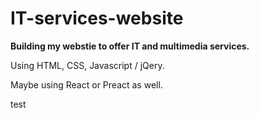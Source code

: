 # IT-services-website


**Building my webstie to offer IT and multimedia services.**

Using HTML, CSS, Javascript / jQery.

Maybe using React or Preact as well.

test